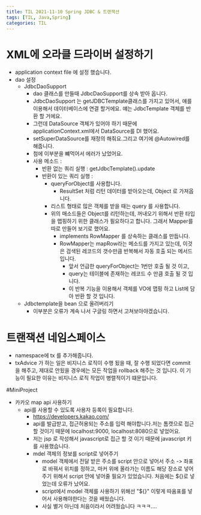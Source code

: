 ```yaml
---
title: TIL 2021-11-10 Spring JDBC & 트랜잭션
tags: [TIL, Java,Spring]
categories: TIL
---
```


# XML에 오라클 드라이버 설정하기 
- application context file 에 설정 했습니다. 
- dao 설정
    - JdbcDaoSupport 
        - dao 클래스를 만들때 JdbcDaoSupport를 상속 받아 옵니다. 
        - JdbcDaoSupport 는 getJDBCTemplate클래스를 가지고 있어서, 얘를 이용해서 데이터베이스에 연결 할거에요. 얘는 JdbcTemplate 객체를 반환 할 거에요.
        - 그런데 DataSource 객체가 있어야 하기 때문에 applicationContext.xml에서 DataSource를 DI 했어요.
        - setSuperDataSource를 재정의 해줘요.그리고 여기에 @Autowired를 해줍니다. 
        - 첨에 이부분을 뺴먹어서 에러가 났었어요. 
        - 사용 메소드 : 
            - 반환 없는 쿼리 실행 :  getJdbcTemplate().update
            - 반환이 있는 쿼리 실행 : 
                - queryForObject를 사용합니다.
                    - ResultSet 처럼 리턴 데이터를 받아오는데, Object 로 가져옵니다.
                - 리스트 형태로 많은 객체를 받을 때는 query 를 사용합니다. 
                - 위의 매소드들은 Object를 리턴하는데, 꺼내오기 위해서 반환 타입을 맵핑하기 위한 클래스가 필요하다고 합니다. 그래서 Mapper를 따로 만들어 보기로 했어요. 
                    - implements RowMapper 를 상속하는 클래스를 만듭니다. 
                    - RowMapper는 mapRow라는 메소드를 가지고 있는데, 이것은 검색된 레코드의 갯수만큼 반복해서 자동 호출 되는 메서드입니다. 
                        - 앞서 언급한 queryForObject는 1번만 호출 될 것 이고, 
                        - query는 테이블에 존재하는 레코드 수 만큼 호출 될 것 입니다. 
                        - 이 반복 기능을 이용해서 객체를 VO에 맵핑 하고 List에 담아 반환 할 것 입니다.
    - Jdbctemplate을 bean 으로 올려버리기
        - 이부분은 오류가 계속 나서 구글링 하면서 고쳐보아야겠습니다. 

# 트랜잭션 네임스페이스 
- namespace에 tx 를 추가해줍니다. 
- txAdvice 가 하는 일은 비지니스 로직이 수행 됬을 때, 잘 수행 되었다면 commit 을 해주고, 
제대로 안됬을 경우에는 모든 작업을 rollback 해주는 것 입니다. 이 기능이 필요한 이유는 비지니스 로직 작업이 병렬적이기 떄문입니다. 

#MiniProject 
- 카카오 map api 사용하기 
    - api를 사용할 수 있도록 사용자 등록이 필요합니다.
        - https://developers.kakao.com/
        - api를 발급받고, 접근허용되는 주소를 입력 해야합니다.저는 톰캣으로 접근할 것이기 때문에 localhost:9000, localhost:8080으로 넣었어요. 
        - 저는 jsp 로 작성해서 javascript로 접근 할 것 이기 때문에 javascript 키를 사용했습니다. 
        - mdel 객체의 정보를 script로 넣어주기 
            - model 객체에서 전달 받은 주소를 script 안으로 넣어서 주소 -> 좌표로 바꿔서 위치를 정하고, 마커 위에 올라가는 이름도 해당 장소로 넣어주기 위해서 script 안에 넣어줄 필요가 있었습니다. 처음에는 ${}로 넣었는데 오류가 났어요. 
            - script에서 model 객체를 사용하기 위해선 "${}" 이렇게 따옴표를 넣어서 사용해야한다는 것을 배웠습니다. 
            - 사실 별거 아닌데 처음이라서 어려웠습니다 ㅋㅋㅋ....

